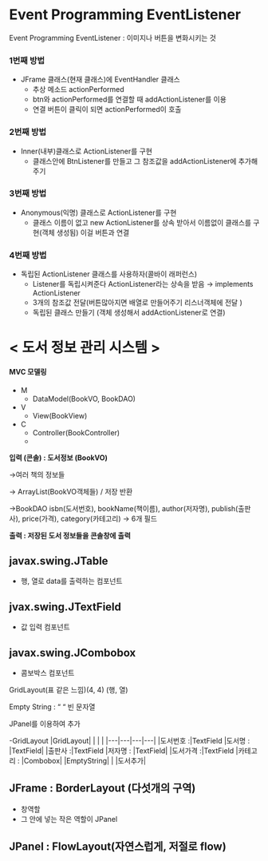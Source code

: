 # Event Programming EventListener
Event Programming EventListener : 이미지나 버튼을 변화시키는 것

### 1번째 방법
- JFrame 클래스(현재 클래스)에 EventHandler 클래스
	- 추상 메소드 actionPerformed
	- btn와 actionPerformed를 연결할 때 addActionListener를 이용
	- 연결 버튼이 클릭이 되면 actionPerformed이 호출

### 2번째 방법
- Inner(내부)클래스로 ActionListener를 구현
	- 클래스안에 BtnListener를 만들고 그 참조값을 addActionListener에 추가해주기

### 3번째 방법
- Anonymous(익명) 클래스로 ActionListener를 구현
	- 클래스 이름이 없고 new ActionListener를 상속 받아서 이름없이 클래스를 구현(객체 생성됨) 이걸 버튼과 연결

### 4번째 방법

- 독립된 ActionListener 클래스를 사용하자(콜바이 래퍼런스)
	- Listener를 독립시켜준다 ActionListener라는 상속을 받음 → implements ActionListener
	- 3개의 참조값 전달(버튼많아지면 배열로 만들어주기 리스너객체에 전달 )
	- 독립된 클래스 만들기 (객체 생성해서 addActionListener로 연결)


# < 도서 정보 관리 시스템 >
#### MVC 모델링
- M
	- DataModel(BookVO, BookDAO)
- V
	-	View(BookView)
- C
	- Controller(BookController)
	- 
**입력 (콘솔) : 도서정보 (BookVO)**

→여러 책의 정보들 

→ ArrayList(BookVO객체들) / 저장 반환 

→BookDAO isbn(도서번호), bookName(책이름), author(저자명), publish(출판사), price(가격), category(카테고리) → 6개 필드

**출력 : 저장된 도서 정보들을 콘솔창에 출력**


## javax.swing.JTable
- 행, 열로 data를 출력하는 컴포넌트

## jvax.swing.JTextField
- 값 입력 컴포넌트

## javax.swing.JCombobox
- 콤보박스 컴포넌트

GridLayout(표 같은 느낌)(4, 4) (행, 열)

Empty String : “ “ 빈 문자열

JPanel를 이용하여 추가

-GridLayout
|GridLayout| | | | 
|---|---|---|---|
|도서번호 :|TextField  |도서명 : |TextField|
|출판사 :|TextField  |저자명 : |TextField|
|도서가격 :|TextField  |카테고리 : |Combobox|
|EmptyString|        |  	|도서추가|

## JFrame : BorderLayout (다섯개의 구역)
- 창역할
- 그 안에 넣는 작은 역할이 JPanel

## JPanel : FlowLayout(자연스럽게, 저절로 flow)
